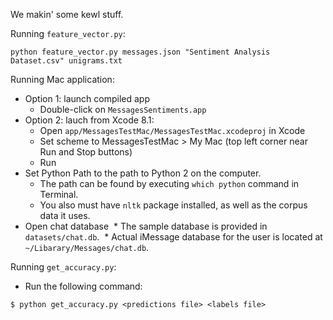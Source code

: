 We makin' some kewl stuff.

Running `feature_vector.py`:
```
python feature_vector.py messages.json "Sentiment Analysis Dataset.csv" unigrams.txt
```

Running Mac application:
* Option 1: launch compiled app
  * Double-click on `MessagesSentiments.app`
* Option 2: lauch from Xcode 8.1:
  * Open `app/MessagesTestMac/MessagesTestMac.xcodeproj` in Xcode
  * Set scheme to MessagesTestMac > My Mac (top left corner near Run and Stop buttons)
  * Run
* Set Python Path to the path to Python 2 on the computer.
  * The path can be found by executing `which python` command in Terminal.
  * You also must have `nltk` package installed, as well as the corpus data it uses.
* Open chat database
  * The sample database is provided in `datasets/chat.db`.
  * Actual iMessage database for the user is located at `~/Libarary/Messages/chat.db`.


Running `get_accuracy.py`:
* Run the following command: 
```
$ python get_accuracy.py <predictions file> <labels file> 
```
